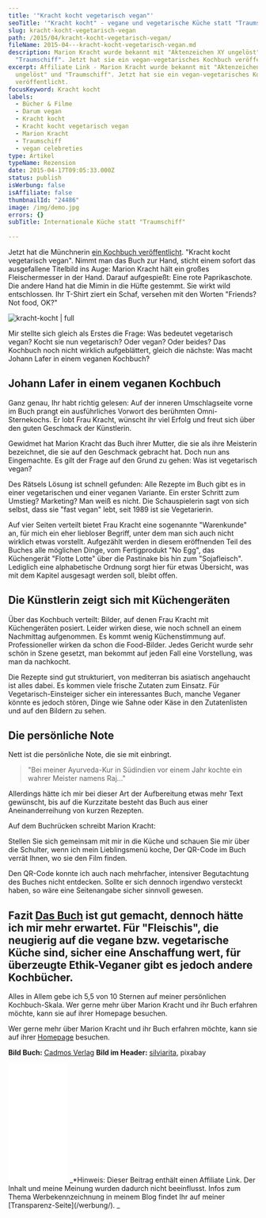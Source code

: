 ```yaml
---
title: '"Kracht kocht vegetarisch vegan"'
seoTitle: '"Kracht kocht" - vegane und vegetarische Küche statt "Traumschiff"'
slug: kracht-kocht-vegetarisch-vegan
path: /2015/04/kracht-kocht-vegetarisch-vegan/
fileName: 2015-04---kracht-kocht-vegetarisch-vegan.md
description: Marion Kracht wurde bekannt mit "Aktenzeichen XY ungelöst" und
  "Traumschiff". Jetzt hat sie ein vegan-vegetarisches Kochbuch veröffentlicht.
excerpt: Affiliate Link - Marion Kracht wurde bekannt mit "Aktenzeichen XY
  ungelöst" und "Traumschiff". Jetzt hat sie ein vegan-vegetarisches Kochbuch
  veröffentlicht.
focusKeyword: Kracht kocht
labels:
  - Bücher & Filme
  - Darum vegan
  - Kracht kocht
  - Kracht kocht vegetarisch vegan
  - Marion Kracht
  - Traumschiff
  - vegan celebreties
type: Artikel
typeName: Rezension
date: 2015-04-17T09:05:33.000Z
status: publish
isWerbung: false
isAffiliate: false
thumbnailId: "24486"
image: /img/demo.jpg
errors: {}
subTitle: Internationale Küche statt "Traumschiff"
  
---
```


Jetzt hat die Münchnerin [ein Kochbuch veröffentlicht](https://amzn.to/2MLIK3k).
"Kracht kocht vegetarisch vegan". Nimmt man das Buch zur Hand, sticht einem
sofort das ausgefallene Titelbild ins Auge: Marion Kracht hält ein großes
Fleischermesser in der Hand. Darauf aufgespießt: Eine rote Paprikaschote. Die
andere Hand hat die Mimin in die Hüfte gestemmt. Sie wirkt wild entschlossen.
Ihr T-Shirt ziert ein Schaf, versehen mit den Worten "Friends? Not food, OK?"

![kracht-kocht | full](http://cardamonchai.com/wp-content/uploads/2019/06/kracht-kocht1-219x250.jpg)

[](https://amzn.to/2MLIK3k) Mir stellte sich gleich als Erstes die Frage: Was
bedeutet vegetarisch vegan? Kocht sie nun vegetarisch? Oder vegan? Oder beides?
Das Kochbuch noch nicht wirklich aufgeblättert, gleich die nächste: Was macht
Johann Lafer in einem veganen Kochbuch?

## Johann Lafer in einem veganen Kochbuch

Ganz genau, Ihr habt richtig gelesen: Auf der inneren Umschlagseite vorne im
Buch prangt ein ausführliches Vorwort des berühmten Omni-Sternekochs. Er lobt
Frau Kracht, wünscht ihr viel Erfolg und freut sich über den guten Geschmack der
Künstlerin.

Gewidmet hat Marion Kracht das Buch ihrer Mutter, die sie als ihre Meisterin
bezeichnet, die sie auf den Geschmack gebracht hat. Doch nun ans Eingemachte. Es
gilt der Frage auf den Grund zu gehen: Was ist vegetarisch vegan?

Des Rätsels Lösung ist schnell gefunden: Alle Rezepte im Buch gibt es in einer
vegetarischen und einer veganen Variante. Ein erster Schritt zum Umstieg?
Marketing? Man weiß es nicht. Die Schauspielerin sagt von sich selbst, dass sie
"fast vegan" lebt, seit 1989 ist sie Vegetarierin.

Auf vier Seiten verteilt bietet Frau Kracht eine sogenannte "Warenkunde" an, für
mich ein eher liebloser Begriff, unter dem man sich auch nicht wirklich etwas
vorstellt. Aufgezählt werden in diesem eröffnenden Teil des Buches alle
möglichen Dinge, vom Fertigprodukt "No Egg", das Küchengerät "Flotte Lotte" über
die Pastinake bis hin zum "Sojafleisch". Lediglich eine alphabetische Ordnung
sorgt hier für etwas Übersicht, was mit dem Kapitel ausgesagt werden soll,
bleibt offen.

## Die Künstlerin zeigt sich mit Küchengeräten

Über das Kochbuch verteilt: Bilder, auf denen Frau Kracht mit Küchengeräten
posiert. Leider wirken diese, wie noch schnell an einem Nachmittag aufgenommen.
Es kommt wenig Küchenstimmung auf. Professioneller wirken da schon die
Food-Bilder. Jedes Gericht wurde sehr schön in Szene gesetzt, man bekommt auf
jeden Fall eine Vorstellung, was man da nachkocht.

Die Rezepte sind gut strukturiert, von mediterran bis asiatisch angehaucht ist
alles dabei. Es kommen viele frische Zutaten zum Einsatz. Für
Vegetarisch-Einsteiger sicher ein interessantes Buch, manche Veganer könnte es
jedoch stören, Dinge wie Sahne oder Käse in den Zutatenlisten und auf den
Bildern zu sehen.

## Die persönliche Note

Nett ist die persönliche Note, die sie mit einbringt.

> "Bei meiner Ayurveda-Kur in Südindien vor einem Jahr kochte ein wahrer Meister
> namens Raj..."

Allerdings hätte ich mir bei dieser Art der Aufbereitung etwas mehr Text
gewünscht, bis auf die Kurzzitate besteht das Buch aus einer Aneinanderreihung
von kurzen Rezepten.

Auf dem Buchrücken schreibt Marion Kracht:

Stellen Sie sich gemeinsam mit mir in die Küche und schauen Sie mir über die
Schulter, wenn ich mein Lieblingsmenü koche, Der QR-Code im Buch verrät Ihnen,
wo sie den Film finden.

Den QR-Code konnte ich auch nach mehrfacher, intensiver Begutachtung des Buches
nicht entdecken. Sollte er sich dennoch irgendwo versteckt haben, so wäre eine
Seitenangabe sicher sinnvoll gewesen.

## Fazit [Das Buch](https://amzn.to/2MLIK3k) ist gut gemacht, dennoch hätte ich mir mehr erwartet. Für "Fleischis", die neugierig auf die vegane bzw. vegetarische Küche sind, sicher eine Anschaffung wert, für überzeugte Ethik-Veganer gibt es jedoch andere Kochbücher.

Alles in Allem gebe ich 5,5 von 10 Sternen auf meiner persönlichen
Kochbuch-Skala. Wer gerne mehr über Marion Kracht und ihr Buch erfahren möchte,
kann sie auf ihrer Homepage besuchen.

Wer gerne mehr über Marion Kracht und ihr Buch erfahren möchte, kann sie auf
ihrer [Homepage](http://www.marionkracht.de/) besuchen.

**Bild Buch:** [Cadmos Verlag](https://www.cadmos.de/cadmos-der-verlag.html)
**Bild im Header:**
[silviarita](https://pixabay.com/de/users/silviarita-3142410/), pixabay

<iframe style="width: 120px; height: 240px;" src="//ws-eu.amazon-adsystem.com/widgets/q?ServiceVersion=20070822&amp;OneJS=1&amp;Operation=GetAdHtml&amp;MarketPlace=DE&amp;source=ac&amp;ref=qf_sp_asin_til&amp;ad_type=product_link&amp;tracking_id=cardamonchai-21&amp;marketplace=amazon&amp;region=DE&amp;placement=3840470331&amp;asins=3840470331&amp;linkId=dc331a21b0374b444234a982f4dde30e&amp;show_border=true&amp;link_opens_in_new_window=true&amp;price_color=c4c4c4&amp;title_color=5c9b72&amp;bg_color=ffffff" frameborder="0" marginwidth="0" marginheight="0" scrolling="no"></iframe> _*Hinweis: Dieser Beitrag enthält einen Affiliate Link. Der Inhalt und meine Meinung wurden dadurch nicht beeinflusst. Infos zum Thema Werbekennzeichnung in meinem Blog findet Ihr auf meiner  [Transparenz-Seite](/werbung/). _

  